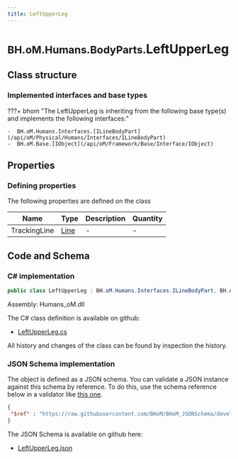 ```yaml
---
title: LeftUpperLeg
---
```


# <small>BH.oM.Humans.BodyParts.</small>**LeftUpperLeg**



## Class structure

### Implemented interfaces and base types

???+ bhom "The LeftUpperLeg is inheriting from the following base type(s) and implements the following interfaces:"

    -  BH.oM.Humans.Interfaces.[ILineBodyPart](/api/oM/Physical/Humans/Interfaces/ILineBodyPart)
    -  BH.oM.Base.[IObject](/api/oM/Framework/Base/Interface/IObject)


## Properties



### Defining properties

The following properties are defined on the class

| Name             | Type             | Description      | Quantity         |
|------------------|------------------|------------------|------------------|
| TrackingLine | [Line](/api/oM/Dimensional/Geometry/Curve/Line) | - | - |


## Code and Schema

### C# implementation

``` C# title="C#"
public class LeftUpperLeg : BH.oM.Humans.Interfaces.ILineBodyPart, BH.oM.Base.IObject
```

Assembly: Humans_oM.dll

The C# class definition is available on github:

- [LeftUpperLeg.cs](https://github.com/BHoM/BHoM/blob/develop/Humans_oM/BodyParts\LeftUpperLeg.cs)

All history and changes of the class can be found by inspection the history.
### JSON Schema implementation

The object is defined as a JSON schema. You can validate a JSON instance against this schema by reference. To do this, use the schema reference below in a validator like [this one](https://www.jsonschemavalidator.net/).

``` json title="JSON Schema"
{
 "$ref" : "https://raw.githubusercontent.com/BHoM/BHoM_JSONSchema/develop/Humans_oM/BodyParts/LeftUpperLeg.json"
}
```

The JSON Schema is available on github here:

- [LeftUpperLeg.json](https://github.com/BHoM/BHoM_JSONSchema/blob/develop/Humans_oM/BodyParts/LeftUpperLeg.json)
